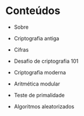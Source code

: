 # Conteúdos

* Sobre

* Criptografia antiga

* Cifras

* Desafio de criptografia 101

* Criptografia moderna

* Aritmética modular

* Teste de primalidade

* Algoritmos aleatorizados
